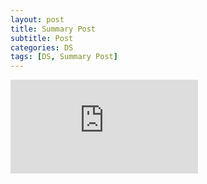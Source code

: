 ```yaml
---
layout: post
title: Summary Post
subtitle: Post
categories: DS
tags: [DS, Summary Post]
---
```




![Summary Post](https://www.my-course.co.uk/mod/forum/discuss.php?d=187511)
